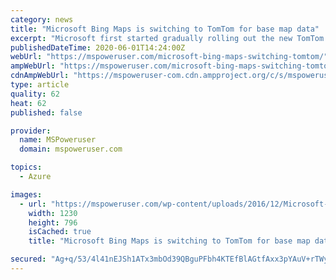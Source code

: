 ```yaml
---
category: news
title: "Microsoft Bing Maps is switching to TomTom for base map data"
excerpt: "Microsoft first started gradually rolling out the new TomTom base map data to Bing.com users and Microsoft first party products in March 2020. From today, Microsoft is transitioning the data for Bing Maps Platform."
publishedDateTime: 2020-06-01T14:24:00Z
webUrl: "https://mspoweruser.com/microsoft-bing-maps-switching-tomtom/"
ampWebUrl: "https://mspoweruser.com/microsoft-bing-maps-switching-tomtom/amp/"
cdnAmpWebUrl: "https://mspoweruser-com.cdn.ampproject.org/c/s/mspoweruser.com/microsoft-bing-maps-switching-tomtom/amp/"
type: article
quality: 62
heat: 62
published: false

provider:
  name: MSPoweruser
  domain: mspoweruser.com

topics:
  - Azure

images:
  - url: "https://mspoweruser.com/wp-content/uploads/2016/12/Microsoft-Tom-Tom.jpg"
    width: 1230
    height: 796
    isCached: true
    title: "Microsoft Bing Maps is switching to TomTom for base map data"

secured: "Ag+q/53/4l41nEJSh1ATx3mbOd39QBguPFbh4KTEfBlAGtfAxx3pYAuV+rTWydNMzl4lFJMtmBttErd2slKnTs6CWWvW4ubeRV6IeCsC9TtWquNHykjFMxydF6kNycodeZDpGz3JGonpxrFxWRmnGQg0mbiCO1ep6PbcXAntfMsZ6EJ8gjT52SNC3RSL9eVtrwTu+4fGkIQ4nzdI/cj0lcmWCdzdZAMOnOT/G+Z4WRuQC56qMCP+congpPi3ikdUYhkHuQcdLYvKlrLdXs31dD2qDeeCiuXF773oFzVbfwKWBtGzc4r7ZSoASObFkt/zrzaElOaOOVM3VBha9pNlnI6o/kOlgGlhAuznISH2Mwhy8J0KsiAOlj2n7wGHFls/XTps4kkDcGPNGB3wanyJpAEVmd1/1hxVZp47FUf1Whdb3/cWL9MDf5xCqxfikXWL/EAblhM6mukWarfBSS3sVYZtc6aTGAPspRZ6aJQaHxo=;4Cy/H6MR9XHD/lDr5+Bwfw=="
---
```


